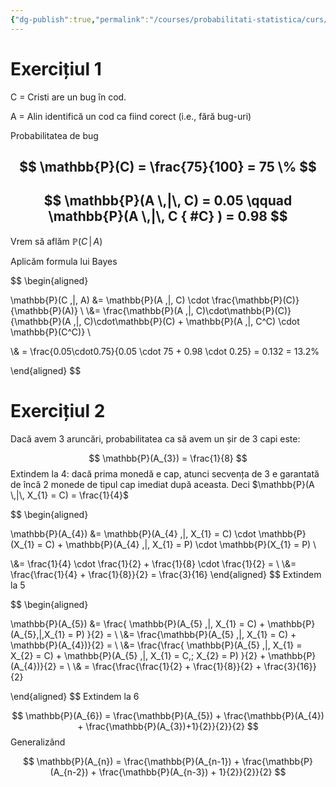 ```yaml
---
{"dg-publish":true,"permalink":"/courses/probabilitati-statistica/curs/l3-ps/"}
---
```


# Exercițiul 1 

C = Cristi are un bug în cod. 

A = Alin identifică un cod ca fiind corect (i.e., fără bug-uri)

Probabilitatea de bug 

$$
\mathbb{P}(C) = \frac{75}{100} = 75 \%
$$
--- 

$$
\mathbb{P}(A \,|\, C) = 0.05  \qquad \mathbb{P}(A \,|\, C
{ #C}
) = 0.98
$$
---
Vrem să aflăm $\mathbb{P}(C \,|\, A)$

Aplicăm formula lui Bayes 

$$
\begin{aligned}

\mathbb{P}(C \,|\, A) &= \mathbb{P}(A \,|\, C) \cdot \frac{\mathbb{P}(C)}{\mathbb{P}(A)} \\
\\&= \frac{\mathbb{P}(A \,|\, C)\cdot\mathbb{P}(C)}{\mathbb{P}(A \,|\, C)\cdot\mathbb{P}(C) + \mathbb{P}(A \,|\, C^C) \cdot \mathbb{P}(C^C)} \\

\\& = \frac{0.05\cdot0.75}{0.05 \cdot 75 + 0.98 \cdot  0.25} = 0.132 = 13.2\%


\end{aligned}
$$
# Exercițiul 2

Dacă avem 3 aruncări, probabilitatea ca să avem un șir de 3 capi este:

$$
\mathbb{P}(A_{3}) = \frac{1}{8}
$$
Extindem la 4: dacă prima monedă e cap, atunci secvența de 3 e garantată de încă 2 monede de tipul cap imediat după aceasta. Deci $\mathbb{P}(A  \,|\, X_{1} = C) = \frac{1}{4}$

$$
\begin{aligned}

\mathbb{P}(A_{4}) &= \mathbb{P}(A_{4} \,|\, X_{1} = C) \cdot  \mathbb{P}(X_{1} = C)  + \mathbb{P}(A_{4} \,|\, X_{1} = P) \cdot \mathbb{P}(X_{1} = P) \\

\\&= \frac{1}{4} \cdot \frac{1}{2} + \frac{1}{8} \cdot \frac{1}{2} = \\
\\&= \frac{\frac{1}{4} + \frac{1}{8}}{2} = \frac{3}{16}
\end{aligned}
$$
Extindem la 5

$$
\begin{aligned}

\mathbb{P}(A_{5}) &= \frac{
\mathbb{P}(A_{5} \,|\, X_{1} = C) + \mathbb{P}(A_{5}\,|\,X_{1} = P)
}{2} = \\
\\&= \frac{\mathbb{P}(A_{5} \,|\, X_{1} = C) + \mathbb{P}(A_{4})}{2} = \\
\\&= \frac{\frac{
\mathbb{P}(A_{5} \,|\, X_{1} = X_{2} = C) + \mathbb{P}(A_{5} \,|\, X_{1}  = C,\; X_{2} = P)
}{2} + \mathbb{P}(A_{4})}{2} = \\
\\& = \frac{\frac{\frac{1}{2} + \frac{1}{8}}{2} + \frac{3}{16}}{2}


\end{aligned}
$$
Extindem la 6 

$$
\mathbb{P}(A_{6}) = \frac{\mathbb{P}(A_{5}) + \frac{\mathbb{P}(A_{4}) + \frac{\mathbb{P}(A_{3})+1}{2}}{2}}{2}
$$
Generalizând 

$$
\mathbb{P}(A_{n}) = \frac{\mathbb{P}(A_{n-1}) + \frac{\mathbb{P}(A_{n-2}) + \frac{\mathbb{P}(A_{n-3}) + 1}{2}}{2}}{2}
$$
